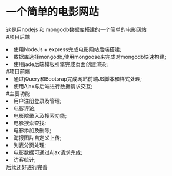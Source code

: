 # 一个简单的电影网站
这是用nodejs 和 mongodb数据库搭建的一个简单的电影网站<br/>
#项目后端
<li>使用NodeJs + express完成电影网站后端搭建;</li>
<li>数据库选择mongodb,使用mongoose来完成对mongodb快速构建;</li>
<li>使用jade后端模板引擎完成页面创建渲染;</li>
#项目前端
<li>通过jQuery和Bootsrap完成网站前端JS脚本和样式处理;</li>
<li>使用Ajax与后端进行数据请求交互;</li>
#主要功能
<li>用户注册登录及管理;</li>
<li>电影评论;</li>
<li>电影院录入及搜索功能;</li>
<li>电影搜索查找;</li>
<li>电影添加及删除;</li>
<li>海报图片自定义上传;</li>
<li>列表分页处理;</li>
<li>电影数据可通过Ajax请求完成;</li>
<li>访客统计;</li>
后续还好进行完善
